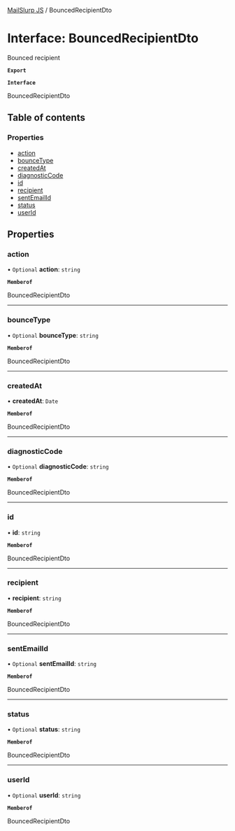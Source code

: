 [MailSlurp JS](../README.md) / BouncedRecipientDto

# Interface: BouncedRecipientDto

Bounced recipient

**`Export`**

**`Interface`**

BouncedRecipientDto

## Table of contents

### Properties

- [action](BouncedRecipientDto.md#action)
- [bounceType](BouncedRecipientDto.md#bouncetype)
- [createdAt](BouncedRecipientDto.md#createdat)
- [diagnosticCode](BouncedRecipientDto.md#diagnosticcode)
- [id](BouncedRecipientDto.md#id)
- [recipient](BouncedRecipientDto.md#recipient)
- [sentEmailId](BouncedRecipientDto.md#sentemailid)
- [status](BouncedRecipientDto.md#status)
- [userId](BouncedRecipientDto.md#userid)

## Properties

### action

• `Optional` **action**: `string`

**`Memberof`**

BouncedRecipientDto

___

### bounceType

• `Optional` **bounceType**: `string`

**`Memberof`**

BouncedRecipientDto

___

### createdAt

• **createdAt**: `Date`

**`Memberof`**

BouncedRecipientDto

___

### diagnosticCode

• `Optional` **diagnosticCode**: `string`

**`Memberof`**

BouncedRecipientDto

___

### id

• **id**: `string`

**`Memberof`**

BouncedRecipientDto

___

### recipient

• **recipient**: `string`

**`Memberof`**

BouncedRecipientDto

___

### sentEmailId

• `Optional` **sentEmailId**: `string`

**`Memberof`**

BouncedRecipientDto

___

### status

• `Optional` **status**: `string`

**`Memberof`**

BouncedRecipientDto

___

### userId

• `Optional` **userId**: `string`

**`Memberof`**

BouncedRecipientDto
